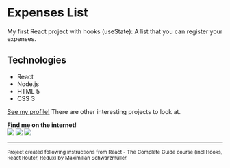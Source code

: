 # Expenses List
My first React project with hooks (useState): A list that you can register your expenses.

## Technologies
- React
- Node.js
- HTML 5
- CSS 3

[See my profile!](https://github.com/PERicci) There are other interesting projects to look at.

**Find me on the internet!** \
<a href="https://www.linkedin.com/in/pedro-eugenio-ricciardi-a356a2219/" target="_blank"><img src="https://img.icons8.com/color/40/000000/linkedin.png"/></a>
<a href="https://www.facebook.com/pedroeugenio.ricciardi" target="_blank"><img src="https://img.icons8.com/fluency/40/000000/facebook-circled.png"/></a>
<a href="https://www.instagram.com/pedroeugenioricciardi" target="_blank"><img src="https://img.icons8.com/fluency/40/000000/instagram-new.png"/></a>

-----
<sub>Project created following instructions from React - The Complete Guide course (incl Hooks, React Router, Redux) by Maximilian Schwarzmüller.</sub>
